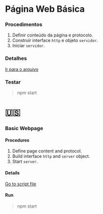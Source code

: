 # Página Web Básica
### Procedimentos
1. Definir conteúdo da página e protocolo.
2. Construir interface `http` e objeto `servidor`.
3. Iniciar `servidor`.

### Detalhes
[Ir para o arquivo](app/main.js)

### Testar
> npm start

# :us:
### Basic Webpage
#### Procedures
1. Define page content and protocol.
2. Build interface `http` and `server` object.
3. Start `server`.

#### Details
[Go to script file](app/main.js)

#### Run
> npm start